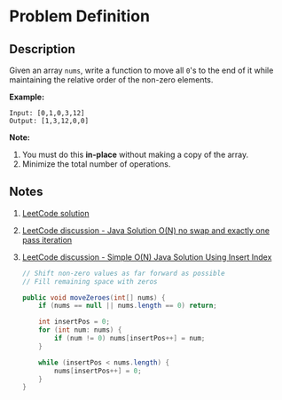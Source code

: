 # Problem Definition

## Description

Given an array `nums`, write a function to move all `0`'s to the end of it while maintaining the relative order of the non-zero elements.

**Example:**

```plaintext
Input: [0,1,0,3,12]
Output: [1,3,12,0,0]
```

**Note:**

1. You must do this **in-place** without making a copy of the array.
2. Minimize the total number of operations.

## Notes

1. [LeetCode solution](https://leetcode.com/problems/move-zeroes/solution/)
1. [LeetCode discussion - Java Solution O(N) no swap and exactly one pass iteration](https://leetcode.com/problems/move-zeroes/discuss/143642/Java-Solution-O(N)-no-swap-and-exactly-one-pass-iteration)
1. [LeetCode discussion - Simple O(N) Java Solution Using Insert Index](https://leetcode.com/problems/move-zeroes/discuss/72011/Simple-O(N)-Java-Solution-Using-Insert-Index)

    ```java
    // Shift non-zero values as far forward as possible
    // Fill remaining space with zeros

    public void moveZeroes(int[] nums) {
        if (nums == null || nums.length == 0) return;

        int insertPos = 0;
        for (int num: nums) {
            if (num != 0) nums[insertPos++] = num;
        }

        while (insertPos < nums.length) {
            nums[insertPos++] = 0;
        }
    }
    ```